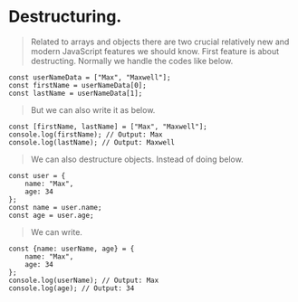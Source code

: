 # Destructuring.
> Related to arrays and objects there are two crucial relatively new and modern JavaScript features we should know.
> First feature is about destructing.
> Normally we handle the codes like below.
```
const userNameData = ["Max", "Maxwell"];
const firstName = userNameData[0];
const lastName = userNameData[1];
```
> But we can also write it as below.
```
const [firstName, lastName] = ["Max", "Maxwell"];
console.log(firstName); // Output: Max
console.log(lastName); // Output: Maxwell
```
> We can also destructure objects. 
> Instead of doing below.
```
const user = {
    name: "Max",
    age: 34
};
const name = user.name;
const age = user.age;
```
> We can write.
```
const {name: userName, age} = {
    name: "Max",
    age: 34
};
console.log(userName); // Output: Max
console.log(age); // Output: 34
```
